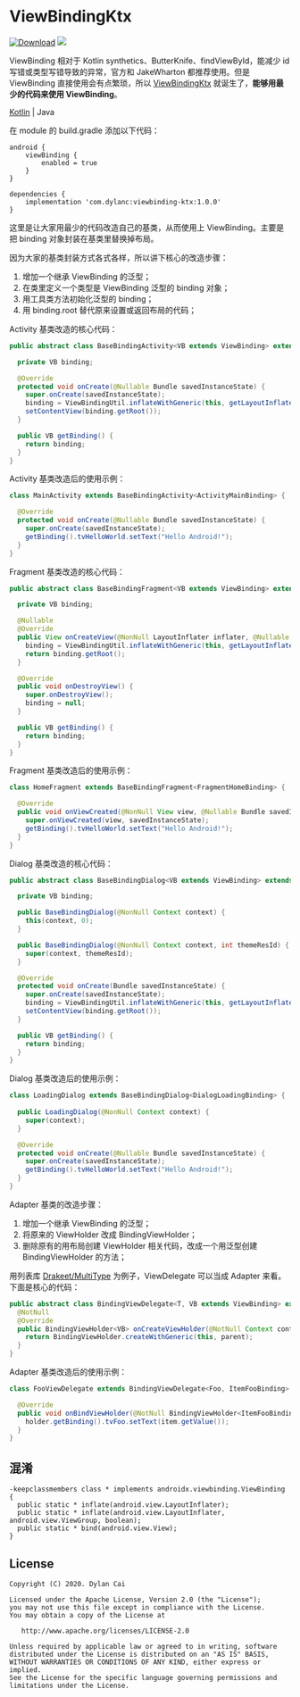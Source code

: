 # ViewBindingKtx

[![Download](https://api.bintray.com/packages/dylancai/maven/viewbinding-ktx/images/download.svg)](https://bintray.com/dylancai/maven/viewbinding-ktx/_latestVersion) [![](https://img.shields.io/badge/License-Apache--2.0-green.svg)](https://github.com/DylanCaiCoding/ViewBindingKtx/blob/master/LICENSE)

ViewBinding 相对于 Kotlin synthetics、ButterKnife、findViewById，能减少 id 写错或类型写错导致的异常，官方和 JakeWharton 都推荐使用。但是 ViewBinding 直接使用会有点繁琐，所以 [ViewBindingKtx](https://github.com/DylanCaiCoding/ViewBindingKtx) 就诞生了，**能够用最少的代码来使用 ViewBinding**。

[Kotlin](https://github.com/DylanCaiCoding/ViewBindingKtx) | Java

在 module 的 build.gradle 添加以下代码：

```
android {
    viewBinding {
        enabled = true
    }
}

dependencies {
    implementation 'com.dylanc:viewbinding-ktx:1.0.0'
}
```

这里是让大家用最少的代码改造自己的基类，从而使用上 ViewBinding。主要是把 binding 对象封装在基类里替换掉布局。

因为大家的基类封装方式各式各样，所以讲下核心的改造步骤：

1. 增加一个继承 ViewBinding 的泛型；
2. 在类里定义一个类型是 ViewBinding 泛型的 binding 对象；
3. 用工具类方法初始化泛型的 binding；
4. 用 binding.root 替代原来设置或返回布局的代码；

Activity 基类改造的核心代码：

```java
public abstract class BaseBindingActivity<VB extends ViewBinding> extends AppCompatActivity {

  private VB binding;

  @Override
  protected void onCreate(@Nullable Bundle savedInstanceState) {
    super.onCreate(savedInstanceState);
    binding = ViewBindingUtil.inflateWithGeneric(this, getLayoutInflater());
    setContentView(binding.getRoot());
  }

  public VB getBinding() {
    return binding;
  }
}
```

Activity 基类改造后的使用示例：

```java
class MainActivity extends BaseBindingActivity<ActivityMainBinding> {

  @Override
  protected void onCreate(@Nullable Bundle savedInstanceState) {
    super.onCreate(savedInstanceState);
    getBinding().tvHelloWorld.setText("Hello Android!");
  }
}
```

Fragment 基类改造的核心代码：

```java
public abstract class BaseBindingFragment<VB extends ViewBinding> extends Fragment {

  private VB binding;

  @Nullable
  @Override
  public View onCreateView(@NonNull LayoutInflater inflater, @Nullable ViewGroup container, @Nullable Bundle savedInstanceState) {
    binding = ViewBindingUtil.inflateWithGeneric(this, getLayoutInflater());
    return binding.getRoot();
  }

  @Override
  public void onDestroyView() {
    super.onDestroyView();
    binding = null;
  }

  public VB getBinding() {
    return binding;
  }
}
```

Fragment 基类改造后的使用示例：

```java
class HomeFragment extends BaseBindingFragment<FragmentHomeBinding> {

  @Override
  public void onViewCreated(@NonNull View view, @Nullable Bundle savedInstanceState) {
    super.onViewCreated(view, savedInstanceState);
    getBinding().tvHelloWorld.setText("Hello Android!");
  }
}
```

Dialog 基类改造的核心代码：

```java
public abstract class BaseBindingDialog<VB extends ViewBinding> extends Dialog {

  private VB binding;

  public BaseBindingDialog(@NonNull Context context) {
    this(context, 0);
  }

  public BaseBindingDialog(@NonNull Context context, int themeResId) {
    super(context, themeResId);
  }

  @Override
  protected void onCreate(Bundle savedInstanceState) {
    super.onCreate(savedInstanceState);
    binding = ViewBindingUtil.inflateWithGeneric(this, getLayoutInflater());
    setContentView(binding.getRoot());
  }

  public VB getBinding() {
    return binding;
  }
}
```

Dialog 基类改造后的使用示例：

```java
class LoadingDialog extends BaseBindingDialog<DialogLoadingBinding> {
    
  public LoadingDialog(@NonNull Context context) {
    super(context);
  }

  @Override
  protected void onCreate(@Nullable Bundle savedInstanceState) {
    super.onCreate(savedInstanceState);
    getBinding().tvHelloWorld.setText("Hello Android!");
  }
}
```

Adapter 基类的改造步骤：

1. 增加一个继承 ViewBinding 的泛型；
2. 将原来的 ViewHolder 改成 BindingViewHolder；
3. 删除原有的用布局创建 ViewHolder 相关代码，改成一个用泛型创建 BindingViewHolder 的方法；

用列表库 [Drakeet/MultiType]() 为例子，ViewDelegate 可以当成 Adapter 来看。下面是核心的代码：

```java
public abstract class BindingViewDelegate<T, VB extends ViewBinding> extends ItemViewDelegate<T, BindingViewHolder<VB>> {
  @NotNull
  @Override
  public BindingViewHolder<VB> onCreateViewHolder(@NotNull Context context, @NotNull ViewGroup parent) {
    return BindingViewHolder.createWithGeneric(this, parent);
  }
}
```

Adapter 基类改造后的使用示例：

```java
class FooViewDelegate extends BindingViewDelegate<Foo, ItemFooBinding> {

  @Override
  public void onBindViewHolder(@NotNull BindingViewHolder<ItemFooBinding> holder, Foo item) {
    holder.getBinding().tvFoo.setText(item.getValue());
  }
}
```

## 混淆

```
-keepclassmembers class * implements androidx.viewbinding.ViewBinding {
  public static * inflate(android.view.LayoutInflater);
  public static * inflate(android.view.LayoutInflater, android.view.ViewGroup, boolean);
  public static * bind(android.view.View);
}
```

## License

```
Copyright (C) 2020. Dylan Cai

Licensed under the Apache License, Version 2.0 (the "License");
you may not use this file except in compliance with the License.
You may obtain a copy of the License at

   http://www.apache.org/licenses/LICENSE-2.0

Unless required by applicable law or agreed to in writing, software
distributed under the License is distributed on an "AS IS" BASIS,
WITHOUT WARRANTIES OR CONDITIONS OF ANY KIND, either express or implied.
See the License for the specific language governing permissions and
limitations under the License.
```
